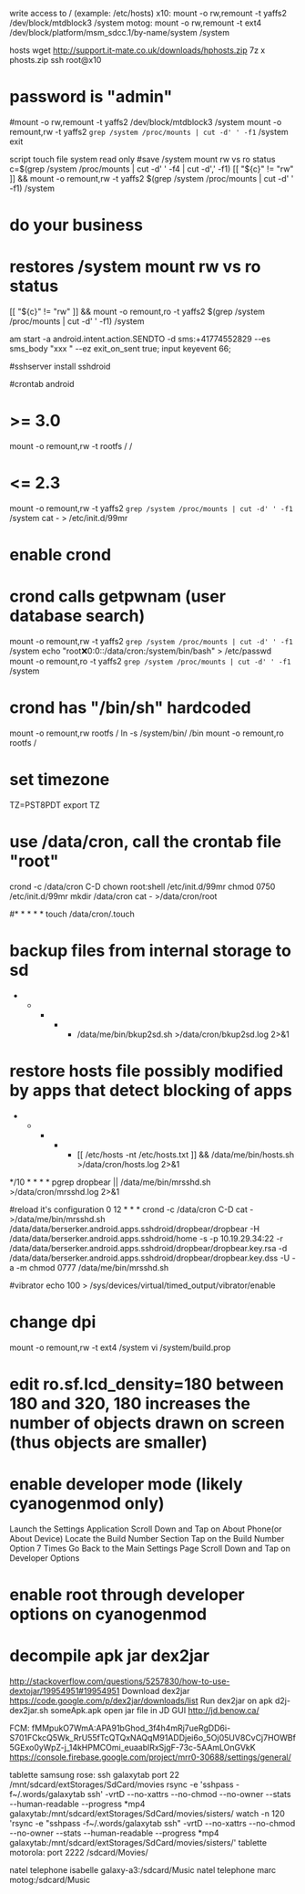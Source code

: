 write access to / (example: /etc/hosts)
x10:
mount -o rw,remount -t yaffs2 /dev/block/mtdblock3 /system
motog:
mount -o rw,remount -t ext4   /dev/block/platform/msm_sdcc.1/by-name/system /system

hosts
wget http://support.it-mate.co.uk/downloads/hphosts.zip
7z x phosts.zip
ssh root@x10
# password is "admin"
#mount -o rw,remount -t yaffs2 /dev/block/mtdblock3 /system
mount -o remount,rw -t yaffs2 `grep /system /proc/mounts | cut -d' ' -f1` /system
exit



script touch file system read only
#save /system mount rw vs ro status    
c=$(grep /system /proc/mounts | cut -d' ' -f4 | cut -d',' -f1)
[[ "${c}" != "rw" ]] && mount -o remount,rw -t yaffs2 $(grep /system /proc/mounts | cut -d' ' -f1) /system
# do your business
# restores /system mount rw vs ro status
[[ "${c}" != "rw" ]] && mount -o remount,ro -t yaffs2 $(grep /system /proc/mounts | cut -d' ' -f1) /system


am start -a android.intent.action.SENDTO -d sms:+41774552829 --es sms_body "xxx " --ez exit_on_sent true; input keyevent 66;




#sshserver
install sshdroid

#crontab android 

# >= 3.0
mount -o remount,rw -t rootfs / /
# <= 2.3
mount -o remount,rw -t yaffs2 `grep /system /proc/mounts | cut -d' ' -f1` /system
cat - > /etc/init.d/99mr
# enable crond
# crond calls getpwnam (user database search)
mount -o remount,rw -t yaffs2 `grep /system /proc/mounts | cut -d' ' -f1` /system
echo "root:x:0:0::/data/cron:/system/bin/bash" > /etc/passwd
mount -o remount,ro -t yaffs2 `grep /system /proc/mounts | cut -d' ' -f1` /system
# crond has "/bin/sh" hardcoded
mount -o remount,rw rootfs /
ln -s /system/bin/ /bin
mount -o remount,ro rootfs /
# set timezone
TZ=PST8PDT
export TZ
# use /data/cron, call the crontab file "root"
crond -c /data/cron
C-D
chown root:shell /etc/init.d/99mr
chmod 0750 /etc/init.d/99mr
mkdir /data/cron
cat - >/data/cron/root

#* * * * * touch /data/cron/.touch

# backup files from internal storage to sd
* * * * * /data/me/bin/bkup2sd.sh >/data/cron/bkup2sd.log 2>&1

# restore hosts file possibly modified by apps that detect blocking of apps
* * * * * [[ /etc/hosts -nt /etc/hosts.txt ]] && /data/me/bin/hosts.sh >/data/cron/hosts.log 2>&1

*/10 * * * * pgrep dropbear ||  /data/me/bin/mrsshd.sh >/data/cron/mrsshd.log 2>&1

#reload it's configuration
0 12 * * * crond -c /data/cron
C-D
cat - >/data/me/bin/mrsshd.sh
/data/data/berserker.android.apps.sshdroid/dropbear/dropbear -H /data/data/berserker.android.apps.sshdroid/home -s -p 10.19.29.34:22 -r /data/data/berserker.android.apps.sshdroid/dropbear/dropbear.key.rsa -d /data/data/berserker.android.apps.sshdroid/dropbear/dropbear.key.dss -U -a -m
chmod 0777 /data/me/bin/mrsshd.sh


#vibrator
echo 100 >  /sys/devices/virtual/timed_output/vibrator/enable

# change dpi
mount -o remount,rw -t ext4 /system
vi /system/build.prop
# edit ro.sf.lcd_density=180 between 180 and 320, 180 increases the number of objects drawn on screen (thus objects are smaller)


# enable developer mode (likely cyanogenmod only)
Launch the Settings Application
Scroll Down and Tap on About Phone(or About Device)
Locate the Build Number Section
Tap on the Build Number Option 7 Times
Go Back to the Main Settings Page
Scroll Down and Tap on Developer Options
# enable root through developer options on cyanogenmod

# decompile apk jar dex2jar
http://stackoverflow.com/questions/5257830/how-to-use-dextojar/19954951#19954951
Download dex2jar https://code.google.com/p/dex2jar/downloads/list
Run dex2jar on apk d2j-dex2jar.sh someApk.apk
open jar file in JD GUI http://jd.benow.ca/

FCM: fMMpukO7WmA:APA91bGhod_3f4h4mRj7ueRgDD6i-S701FCkcQ5Wk_RrU55fTcQTQxNAQqM91ADDjei6o_5Oj05UV8CvCj7HOWBf5GExo0yWpZ-j_14kHPMCOmi_euaablRxSjgF-73c-5AAmLOnGVkK
https://console.firebase.google.com/project/mrr0-30688/settings/general/

tablette samsung rose: ssh galaxytab port 22 /mnt/sdcard/extStorages/SdCard/movies
rsync -e 'sshpass -f~/.words/galaxytab ssh' -vrtD --no-xattrs --no-chmod --no-owner --stats --human-readable --progress *mp4 galaxytab:/mnt/sdcard/extStorages/SdCard/movies/sisters/
watch -n 120 'rsync -e "sshpass -f~/.words/galaxytab ssh" -vrtD --no-xattrs --no-chmod --no-owner --stats --human-readable --progress *mp4 galaxytab:/mnt/sdcard/extStorages/SdCard/movies/sisters/'
tablette motorola: port 2222 /sdcard/Movies/

natel telephone isabelle galaxy-a3:/sdcard/Music
natel telephone marc motog:/sdcard/Music
